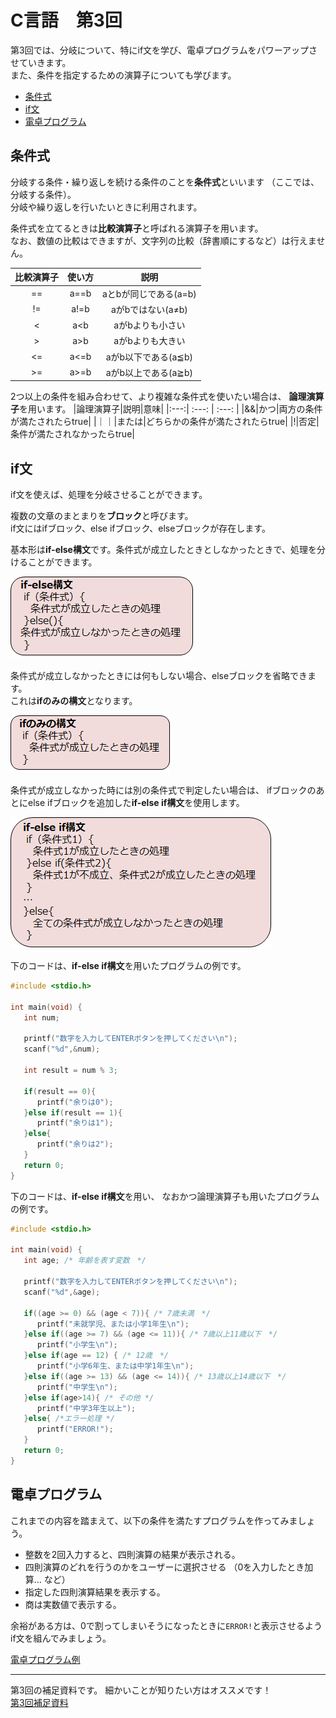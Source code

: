 # C言語　第3回　
第3回では、分岐について、特にif文を学び、電卓プログラムをパワーアップさせていきます。  
また、条件を指定するための演算子についても学びます。
     
  - [条件式](#条件式)  
  - [if文](#if文)
  - [電卓プログラム](#電卓プログラム)
  
## 条件式
分岐する条件・繰り返しを続ける条件のことを**条件式**といいます  （ここでは、分岐する条件）。  
分岐や繰り返しを行いたいときに利用されます。  

条件式を立てるときは**比較演算子**と呼ばれる演算子を用います。  
なお、数値の比較はできますが、文字列の比較（辞書順にするなど）は行えません。  

|比較演算子|使い方|説明|
|:---:| :---: | :---: |
|==|a==b|aとbが同じである(a=b)|
|!=|a!=b|aがbではない(a≠b)|
|<|a<b|aがbよりも小さい|
|>|a>b|aがbよりも大きい|
|<=|a<=b|aがb以下である(a≦b)|
|>=|a>=b|aがb以上である(a≧b)|

2つ以上の条件を組み合わせて、より複雑な条件式を使いたい場合は、  **論理演算子**を用います。
|論理演算子|説明|意味|
|:---:| :---: | :---: |
|&&|かつ|両方の条件が満たされたらtrue|
|｜｜|または|どちらかの条件が満たされたらtrue|
|!|否定|条件が満たされなかったらtrue|

## if文  
if文を使えば、処理を分岐させることができます。

複数の文章のまとまりを**ブロック**と呼びます。  
if文にはifブロック、else ifブロック、elseブロックが存在します。  

基本形は**if-else構文**です。条件式が成立したときとしなかったときで、処理を分けることができます。  

![](./img/pc_03_1.png)

条件式が成立しなかったときには何もしない場合、elseブロックを省略できます。  
これは**ifのみの構文**となります。  

![](./img/pc_03_2.png)

条件式が成立しなかった時には別の条件式で判定したい場合は、
ifブロックのあとにelse ifブロックを追加した**if-else if構文**を使用します。  

![](./img/pc_03_3.png)

下のコードは、**if-else if構文**を用いたプログラムの例です。  
``` C
#include <stdio.h>

int main(void) {
   int num;

   printf("数字を入力してENTERボタンを押してください\n");
   scanf("%d",&num);

   int result = num % 3;
	
   if(result == 0){
      printf("余りは0");
   }else if(result == 1){
      printf("余りは1");
   }else{
      printf("余りは2");
   }
   return 0;
}
```

下のコードは、**if-else if構文**を用い、  なおかつ論理演算子も用いたプログラムの例です。  
``` C
#include <stdio.h>

int main(void) {
   int age; /* 年齢を表す変数　*/

   printf("数字を入力してENTERボタンを押してください\n");
   scanf("%d",&age);
	
   if((age >= 0) && (age < 7)){ /* 7歳未満　*/
      printf("未就学児、または小学1年生\n");
   }else if((age >= 7) && (age <= 11)){ /* 7歳以上11歳以下　*/
      printf("小学生\n");
   }else if(age == 12) { /* 12歳　*/
      printf("小学6年生、または中学1年生\n");
   }else if((age >= 13) && (age <= 14)){ /* 13歳以上14歳以下　*/
      printf("中学生\n");
   }else if(age>14){ /* その他 */
      printf("中学3年生以上");
   }else{ /*エラー処理 */
      printf("ERROR!");
   }
   return 0;
}
```    

## 電卓プログラム
これまでの内容を踏まえて、以下の条件を満たすプログラムを作ってみましょう。  

- 整数を2回入力すると、四則演算の結果が表示される。  
- 四則演算のどれを行うのかをユーザーに選択させる  （0を入力したとき加算… など）  
- 指定した四則演算結果を表示する。  
- 商は実数値で表示する。    

余裕がある方は、0で割ってしまいそうになったときに`ERROR!`と表示させるようif文を組んでみましょう。

[電卓プログラム例](pc_03_1_code.c)

-----------------------------------
  第3回の補足資料です。
 細かいことが知りたい方はオススメです！  
  [第3回補足資料](pc_03+.md) 
